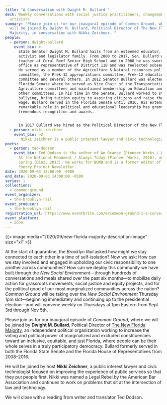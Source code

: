 ```yaml
---
title: "A Conversation with Dwight M. Bullard "
deck: Weekly conversations with social justice practitioners, changemakers, and
  activists
summary: "Please join us for our inaugural episode of Common Ground, where we
  will be joined by Dwight M. Bullard, Political Director of The New Florida
  Majority, in conversation with Nikki Zeichner. "
people:
  - person: dwight-bullard
    event_bio: >-
      State Senator Dwight M. Bullard hails from an esteemed educator, community
      activist and legislator family. From 2000 to 2017, Sen. Bullard was a
      teacher at Coral Reef Senior High School and in 2008 he was sworn into
      office as representative of District 118 and was reelected subsequently.
      He served as a member of the Agriculture & Natural resources policy
      committee, the Prek-12 appropriations committee, Prek-12 education policy
      committee and several others. In 2012 Senator Bullard was elected to the
      Florida Senate where he served as Vice Chair of the Transportation and
      Agriculture committees and maintained membership on Education and several
      other committees. In his time in the Senate, Bullard worked to stop online
      bullying, bring tuition equity to aspiring citizens and raise the minimum
      wage. Bullard served in the Florida Senate until 2016. His extensive and
      remarkable role in political and educational leadership has granted him
      tremendous recognition and awards.


      In 2017 Bullard was hired as the Political Director of the New Florida Majority. In this capacity he works to bring political education and awareness to underserved and often marginalized communities. He also works to push policy to positively impact those same communities. His work now much like his previous roles looks to uplift people in a way that makes them the masters of their own destiny. He continues to simply amplify the voice of those often unheard. 
  - person: nikki-zeichner
    event_bio: >2
       Nikki Zeichner is a public interest lawyer and civic technologist focused on improving the experience of public services so that they put people first. Nikki was named a Legal Rebel by the American Bar Association and continues to work on problems that sit at the intersection of law and technology.
poets:
  - person: ted-dodson
    event_bio: Ted Dodson is the author of An Orange (Pioneer Works / Wonder, 2021),
      At the National Monument / Always Today (Pioneer Works, 2016), and Pop! in
      Spring (Diez, 2013). He works for BOMB and is a former editor of The
      Poetry Project Newsletter.
date: 2020-09-03 13:00:00 -0500
end_date: 2020-09-03 14:00:00 -0500
series: 1
collections:
  - common-ground
event_organizer:
  - the-brooklyn-rail
event_producer:
  - the-brooklyn-rail
registration_url: https://www.eventbrite.com/e/common-ground-1-a-conversation-with-dwight-m-bullard-tickets-118514099863
event_platform:
  - zoom
---
```

{{< image media="2020/09/new-florida-majority-description-image" size="xl" >}}

At the start of quarantine, the *Brooklyn Rail* asked how might we stay connected to each other in a time of self-isolation? Now we ask: How can we stay involved and engaged in upholding our civic responsibility to one another across communities? How can we deploy this community we have built through the *New Social Environment*—through hundreds of conversations and meals shared over the past six months—to mobilize daily action for grassroots movements, social justice and equity projects, and for the political good of our most marginalized communities across the nation? *Common Ground* will be taking over the *New Social Environment* Thursday 1pm slot—beginning immediately and continuing up to the presidential election—and will convene weekly on Thursdays at 1pm Eastern from Sept 3rd through Nov 5th.

Please join us for our inaugural episode of *Common Ground*, where we will be joined by **Dwight M. Bullard**, Political Director of [The New Florida Majority](https://newfloridamajority.org/), an independent political organization working to increase the voting and political power of marginalized and excluded constituencies toward an inclusive, equitable, and just Florida, where people can be their whole selves in a truly participatory democracy. Bullard formerly served in both the Florida State Senate and the Florida House of Representatives from 2008–2016.

He will be joined by host **Nikki Zeichner**, a public interest lawyer and civic technologist focused on improving the experience of public services so that they put people first. Nikki was named a Legal Rebel by the American Bar Association and continues to work on problems that sit at the intersection of law and technology.

We will close with a reading from writer and translator Ted Dodson.